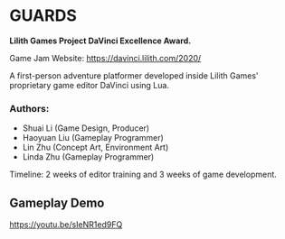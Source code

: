 # GUARDS
**Lilith Games Project DaVinci Excellence Award.**

Game Jam Website: https://davinci.lilith.com/2020/


A first-person adventure platformer developed inside Lilith Games' proprietary game editor DaVinci using Lua. 

### Authors: 
- Shuai Li (Game Design, Producer)
- Haoyuan Liu (Gameplay Programmer)
- Lin Zhu (Concept Art, Environment Art) 
- Linda Zhu (Gameplay Programmer)

Timeline: 2 weeks of editor training and 3 weeks of game development.

## Gameplay Demo
https://youtu.be/sIeNR1ed9FQ
